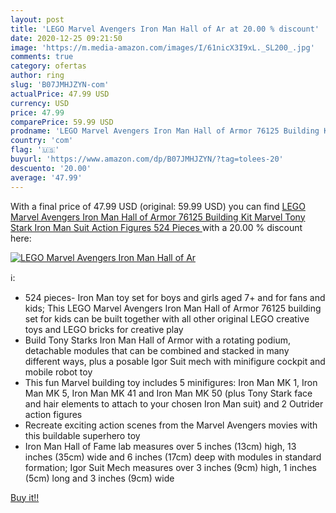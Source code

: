 ```yaml
---
layout: post
title: 'LEGO Marvel Avengers Iron Man Hall of Ar at 20.00 % discount'
date: 2020-12-25 09:21:50
image: 'https://m.media-amazon.com/images/I/61nicX3I9xL._SL200_.jpg'
comments: true
category: ofertas
author: ring
slug: 'B07JMHJZYN-com'
actualPrice: 47.99 USD
currency: USD
price: 47.99
comparePrice: 59.99 USD
prodname: 'LEGO Marvel Avengers Iron Man Hall of Armor 76125 Building Kit Marvel Tony Stark Iron Man Suit Action Figures  524 Pieces '
country: 'com'
flag: '🇺🇸'
buyurl: 'https://www.amazon.com/dp/B07JMHJZYN/?tag=tolees-20'
descuento: '20.00'
average: '47.99'
---
```


With a final price of 47.99 USD (original: 59.99 USD) you can find [LEGO Marvel Avengers Iron Man Hall of Armor 76125 Building Kit Marvel Tony Stark Iron Man Suit Action Figures  524 Pieces ](https://www.amazon.com/dp/B07JMHJZYN/?tag=tolees-20) with a  20.00 % discount here:

[![LEGO Marvel Avengers Iron Man Hall of Ar](https://m.media-amazon.com/images/I/61nicX3I9xL._SL200_.jpg)](https://www.amazon.com/dp/B07JMHJZYN/?tag=tolees-20)

ℹ️:

- 524 pieces- Iron Man toy set for boys and girls aged 7+ and for fans and kids; This LEGO Marvel Avengers Iron Man Hall of Armor 76125 building set for kids can be built together with all other original LEGO creative toys and LEGO bricks for creative play
- Build Tony Starks Iron Man Hall of Armor with a rotating podium, detachable modules that can be combined and stacked in many different ways, plus a posable Igor Suit mech with minifigure cockpit and mobile robot toy
- This fun Marvel building toy includes 5 minifigures: Iron Man MK 1, Iron Man MK 5, Iron Man MK 41 and Iron Man MK 50 (plus Tony Stark face and hair elements to attach to your chosen Iron Man suit) and 2 Outrider action figures
- Recreate exciting action scenes from the Marvel Avengers movies with this buildable superhero toy
- Iron Man Hall of Fame lab measures over 5 inches (13cm) high, 13 inches (35cm) wide and 6 inches (17cm) deep with modules in standard formation; Igor Suit Mech measures over 3 inches (9cm) high, 1 inches (5cm) long and 3 inches (9cm) wide

[Buy it!!](https://www.amazon.com/dp/B07JMHJZYN/?tag=tolees-20)
